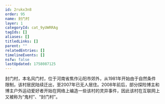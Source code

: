 ```yaml
---
id: 2rukx3n8
order: 95
name: 封门村
layer: 1
categoryId: cat_9yUWRRAg
tagIds: []
aliases: []
titledLinks: []
parent: ""
relatedEntries: []
timelineEvents: []
nsfw: false
lastUpdated: 1758087125
---
```


封门村，本名风门村，位于河南省焦作沁阳市郊外，从1981年开始由于自然条件限制，该村居民陆续迁出，至2007年已无人居住。2008年前后，部分探险博主和博主户外运动爱好者开始在网络上编造一些该村的灵异事件，因此该村在互联网上又被称为“鬼村”、“封门村”。